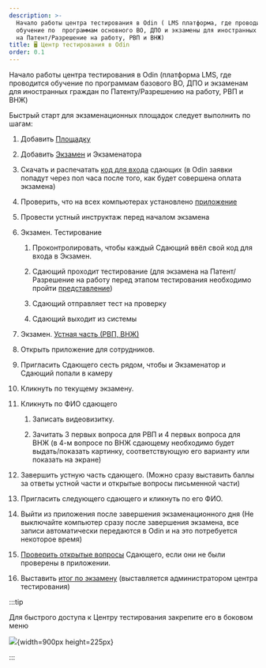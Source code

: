 ```yaml
---
description: >-
  Начало работы центра тестирования в Odin ( LMS платформа, где проводится
  обучение по  программам основного ВО, ДПО и экзамены для иностранных граждан
  на Патент/Разрешение на работу, РВП и ВНЖ)
title: 🖥️ Центр тестирования в Odin
order: 0.1
---
```


Начало работы центра тестирования в Odin (платформа LMS, где проводится обучение по программам базового ВО, ДПО и экзаменам для иностранных граждан по Патенту/Разрешению на работу, РВП и ВНЖ)

Быстрый старт для экзаменационных площадок следует выполнить по шагам:

1. Добавить [Площадку](./../dobavit-ploshadki)

2. Добавить [Экзамен](./../dobavit-ekzamen) и Экзаменатора

3. Скачать и распечатать [код для входа](./../skachat-kody-dlya-vkhoda-sdayushikh) сдающих (в Odin заявки попадут через пол часа после того, как будет совершена оплата экзамена)

4. Проверить, что на всех компьютерах установлено [приложение](./../prilozhenie.-pismennaya-i-ustnaya-chasti-ekzamena)

5. Провести устный инструктаж перед началом экзамена

6. Экзамен. Тестирование

   1. Проконтролировать, чтобы каждый Сдающий ввёл свой код для входа в Экзамен.

   2. Сдающий проходит тестирование (для экзамена на Патент/Разрешение на работу перед этапом тестирования необходимо пройти [представление](./../../voprosy/pro-audiopredstavlenie))

   3. Сдающий отправляет тест на проверку

   4. Сдающий выходит из системы

7. Экзамен. [Устная часть (РВП, ВНЖ)](./../prilozhenie.-pismennaya-i-ustnaya-chasti-ekzamena)

8. Открыть приложение для сотрудников.

9. Пригласить Сдающего сесть рядом, чтобы и Экзаменатор и Сдающий попали в камеру

10. Кликнуть по текущему экзамену.

11. Кликнуть по ФИО сдающего

    1. Записать видеовизитку.

    2. Зачитать  3 первых вопроса для РВП и 4 первых вопроса для ВНЖ (в 4-м вопросе по ВНЖ сдающему необходимо будет выдать/показать картинку, соответствующую его варианту или показать на экране)

12. Завершить устную часть сдающего. (Можно сразу выставить баллы за ответы устной части и открытые вопросы письменной части)

13. Пригласить следующего сдающего и кликнуть по его ФИО.

14. Выйти из приложения после завершения экзаменационного дня (Не выключайте компьютер сразу после завершения экзамена, все записи автоматически передаются в Odin и на это потребуется некоторое время)

15. [Проверить открытые вопросы](./../proverka-otkrytykh-voprosov-v-testirovanii) Сдающего, если они не были проверены в приложении.

16. Выставить [итог по экзамену](./../proverka-itoga-ekzamena) (выставляется администратором центра тестирования)

:::tip 

Для быстрого доступа к Центру тестирования закрепите его в боковом меню

![](./_index.png){width=900px height=225px}

:::